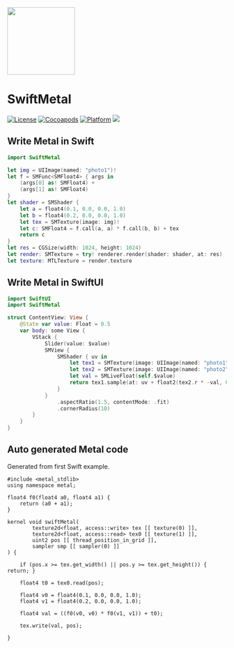 <img src="https://github.com/hexagons/SwiftMetal/blob/master/Assets/SwiftMetal-Bond-Logo-Mini.png?raw=true" width="155"/> 

# SwiftMetal

[![License](https://img.shields.io/cocoapods/l/SwiftMetal.svg)](https://github.com/hexagons/SwiftMetal/blob/master/LICENSE)
[![Cocoapods](https://img.shields.io/cocoapods/v/SwiftMetal.svg)](http://cocoapods.org/pods/SwiftMetal)
[![Platform](https://img.shields.io/cocoapods/p/SwiftMetal.svg)](http://cocoapods.org/pods/SwiftMetal)
<img src="https://img.shields.io/badge/in-swift5.0-orange.svg">

## Write Metal in Swift

~~~~swift
import SwiftMetal
~~~~

~~~~swift
let img = UIImage(named: "photo1")!
let f = SMFunc<SMFloat4> { args in
    (args[0] as! SMFloat4) +
    (args[1] as! SMFloat4)
}
let shader = SMShader {
    let a = float4(0.1, 0.0, 0.0, 1.0)
    let b = float4(0.2, 0.0, 0.0, 1.0)
    let tex = SMTexture(image: img)!
    let c: SMFloat4 = f.call(a, a) * f.call(b, b) + tex
    return c
}
let res = CGSize(width: 1024, height: 1024)
let render: SMTexture = try! renderer.render(shader: shader, at: res)
let texture: MTLTexture = render.texture
~~~~


## Write Metal in SwiftUI

~~~~swift
import SwiftUI
import SwiftMetal
~~~~

~~~~swift
struct ContentView: View {
    @State var value: Float = 0.5
    var body: some View {
        VStack {
            Slider(value: $value)
            SMView {
                SMShader { uv in
                    let tex1 = SMTexture(image: UIImage(named: "photo1")!)!
                    let tex2 = SMTexture(image: UIImage(named: "photo2")!)!
                    let val = SMLiveFloat(self.$value)
                    return tex1.sample(at: uv + float2(tex2.r * -val, 0.0))
                }
            }
                .aspectRatio(1.5, contentMode: .fit)
                .cornerRadius(10)
        }
    }
}
~~~~


## Auto generated Metal code

Generated from first Swift example.

~~~~Metal
#include <metal_stdlib>
using namespace metal;

float4 f0(float4 a0, float4 a1) {
    return (a0 + a1);
}

kernel void swiftMetal(
        texture2d<float, access::write> tex [[ texture(0) ]],
        texture2d<float, access::read> tex0 [[ texture(1) ]],
        uint2 pos [[ thread_position_in_grid ]],
        sampler smp [[ sampler(0) ]]
) {
    
    if (pos.x >= tex.get_width() || pos.y >= tex.get_height()) { return; }
    
    float4 t0 = tex0.read(pos);
    
    float4 v0 = float4(0.1, 0.0, 0.0, 1.0);
    float4 v1 = float4(0.2, 0.0, 0.0, 1.0);
    
    float4 val = ((f0(v0, v0) * f0(v1, v1)) + t0);
    
    tex.write(val, pos);
    
}
~~~~
